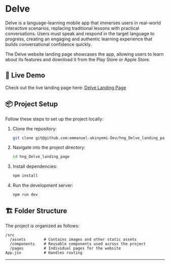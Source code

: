 # Delve

Delve is a language-learning mobile app that immerses users in real-world interactive scenarios, replacing traditional lessons with practical conversations. Users must speak and respond in the target language to progress, creating an engaging and authentic learning experience that builds conversational confidence quickly.

The Delve website landing page showcases the app, allowing users to learn about its features and download it from the Play Store or Apple Store.

## 🚀 Live Demo

Check out the live landing page here: [Delve Landing Page](https://delvedownloadpage.netlify.app/)

## 📦 Project Setup

Follow these steps to set up the project locally:

1. Clone the repository:
   ```bash
   git clone git@github.com:emmanuel-akinyemi-Dev/hng_Delve_landing_page.git
   ```
2. Navigate into the project directory:
   ```bash
   cd hng_Delve_landing_page
   ```
3. Install dependencies:
   ```bash
   npm install
   ```
4. Run the development server:
   ```bash
   npm run dev
   ```

## 🏗️ Folder Structure

The project is organized as follows:

```
/src
  /assets        # Contains images and other static assets
  /components    # Reusable components used across the project
  /pages         # Individual pages for the website
App.jsx          # Handles routing
```

---
